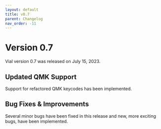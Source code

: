 ```yaml
---
layout: default
title: v0.7
parent: Changelog
nav_order: -11
---
```


# Version 0.7

Vial version 0.7 was released on July 15, 2023.

## Updated QMK Support

Support for refactored QMK keycodes has been implemented.

## Bug Fixes & Improvements

Several minor bugs have been fixed in this release and new, more exciting bugs, have been implemented.

